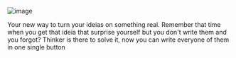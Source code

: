 ![image](https://github.com/raphaelaugustb/thinker.io/assets/66183690/6c430bb0-96b5-4607-9bd7-db5ff169380e)



Your new way to  turn your ideias on something real. Remember that time when you get that ideia that surprise yourself but you don't write them and you forgot? Thinker is there to solve it, now you can write everyone of them in one single button
